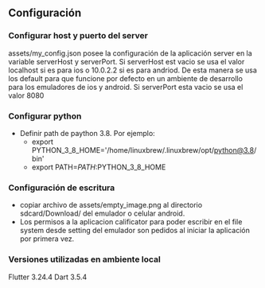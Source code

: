 ## Configuración

### Configurar host y puerto del server

assets/my_config.json posee la configuración de la aplicación server en la variable serverHost y serverPort.
Si serverHost est vacio se usa el valor localhost si es para ios o 10.0.2.2 si es para andriod. De esta manera se usa los default para que funcione por defecto en un ambiente de desarrollo para los emuladores de ios y android.
Si serverPort esta vacio se usa el valor 8080


### Configurar python

* Definir path de paython 3.8. Por ejemplo:
    * export PYTHON_3_8_HOME='/home/linuxbrew/.linuxbrew/opt/python@3.8/bin'
    * export PATH=$PATH:$PYTHON_3_8_HOME

### Configuración de escritura


* copiar archivo de assets/empty_image.png al directorio sdcard/Download/ del emulador o celular android.
* Los permisos a la aplicacion calificator para poder escribir en el file system desde setting del emulador son pedidos al iniciar la aplicación por primera vez.


### Versiones utilizadas en ambiente local

Flutter 3.24.4
Dart 3.5.4
